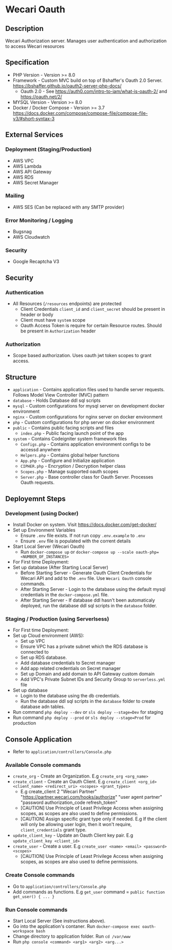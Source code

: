 # Wecari Oauth

## Description

Wecari Authorization server. Manages user authentication and authorization to access Wecari resources

## Specification

- PHP Version - Version >= 8.0
- Framework - Custom MVC build on top of Bshaffer's Oauth 2.0 Server. https://bshaffer.github.io/oauth2-server-php-docs/
	- Oauth 2.0 - See https://auth0.com/intro-to-iam/what-is-oauth-2/ and https://oauth.net/2/
- MYSQL Version - Version >= 8.0
- Docker / Docker Compose - Version >= 3.7 https://docs.docker.com/compose/compose-file/compose-file-v3/#short-syntax-3

## External Services

### Deployment (Staging/Production)

- AWS VPC
- AWS Lambda
- AWS API Gateway
- AWS RDS
- AWS Secret Manager

### Mailing

- AWS SES (Can be replaced with any SMTP provider)

### Error Monitoring / Logging

- Bugsnag
- AWS Cloudwatch

### Security

- Google Recaptcha V3

## Security

### Authentication

- All Resources (`/resources` endpoints) are protected
	- Client Credentials `client_id` and `client_secret` should be present in header or body
	- Client must have `system` scope
	- Oauth Access Token is require for certain Resource routes. Should be present in `Authorization` header

### Authorization

- Scope based authorization. Uses oauth jwt token scopes to grant access.

## Structure

- `application` - Contains application files used to handle server requests. Follows Model View Controller (MVC) pattern
- `database` - Holds Database ddl sql scripts
- `mysql` - Custom configurations for mysql server on development docker environment
- `nginx` - Custom configurations for nginx server on docker environment
- `php` - Custom configurations for php server on docker environment
- `public` - Contains public facing scripts and files
	- `index.php` - Public facing launch point of the app
- `system` - Contains Codeigniter system framework files
	- `Configs.php` - Contains application environment configs to be accessd anywhere
	- `Helpers.php` - Contains global helper functions
	- `App.php` - Configure and Initialize application
	- `CIPHER.php` - Encryption / Decryption helper class
	- `Scopes.php` - Manage supported oauth scopes
	- `Server.php` - Base controller class for Oauth Server. Processes Oauth requests.

## Deployemnt Steps

### Development (using Docker)

- Install Docker on system. Visit https://docs.docker.com/get-docker/
- Set up Environment Variables
	- Ensure `.env` file exists. If not run copy `.env.example` to `.env`
	- Ensure `.env` file is populated with the corrent details
- Start Local Server (Wecari Oauth)
	- Run `docker-compose up` or `docker-compose up --scale oauth-php=<NUMBER_OF_INSTANCES>`
- For First time Deployment:
- Set up database (After Starting Local Server)
	- Before Starting Server - Generate Oauth Client Credentials for Wecari API and add to the `.env` file. Use `Wecari Oauth` console commands.
	- After Starting Server - Login to the database using the default mysql credentials in the `docker-compose.yml` file.
	- After Starting Server - If database ddl hasn't been automaticaly deployed, run the database ddl sql scripts in the `database` folder.

### Staging / Production (using Serverlsess)

- For First time Deployment:
- Set up Cloud environment (AWS):
	- Set up VPC
	- Ensure VPC has a private subnet which the RDS database is connected to
	- Set up RDS database.
	- Add database credentials to Secret manager
	- Add app related credentials on Secret manager
	- Set up Domain and add domain to API Gateway custom domain
	- Add VPC's Private Subnet IDs and Security Group to `serverless.yml` file
- Set up database
	- Login to the database using the db credentials.
	- Run the database ddl sql scripts in the `database` folder to create database adn tables.
- Run command `php deploy --dev` or `sls deploy --stage=Dev` for staging 
- Run command `php deploy --prod` or `sls deploy --stage=Prod` for production

## Console Application

- Refer to `application/controllers/Console.php`

### Available Console commands

- `create_org` - Create an Organization. E.g `create_org <org_name>`
- `create_client` - Create an Oauth Client. E.g `create_client <org_id> <client_name> <redirect_uri> <scopes> <grant_types>`
	- E.g create_client 2 "Wecari Partner" "https://partner.wecari.com/hooks/authorize" "user agent partner" "password authorization_code refresh_token"
	- [CAUTION] Use Principle of Least Privilege Access when assigning scopes, as scopes are also used to define permissions.
	- [CAUTION] Assign specific grant type only if needed. E.g If the client will only be allowing user login, then it won't require, `client_credentials` grant type.
- `update_client_key` - Update an Oauth Client key pair. E.g `update_client_key <client_id>`
- `create_user` - Create a user. E.g `create_user <name> <email> <password> <scopes>`
	- [CAUTION] Use Principle of Least Privilege Access when assigning scopes, as scopes are also used to define permissions.

### Create Console commands

- Go to `application/controllers/Console.php`
- Add commands as functions. E.g `get_user` command = `public function get_user() { ... }`

### Run Console commands

- Start Local Server (See instructions above).
- Go into the application's contaner. Run `docker-compose exec oauth-workspace bash`
- Change directory to application folder. Run `cd /var/www`
- Run `php console <command> <arg1> <arg2> <arg...>`
